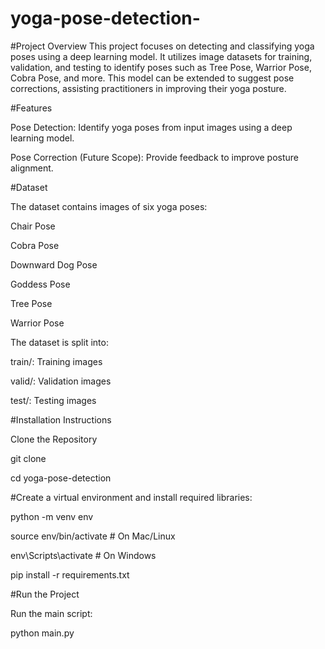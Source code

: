 # yoga-pose-detection-
#Project Overview
This project focuses on detecting and classifying yoga poses using a deep learning model. It utilizes image datasets for training, validation, and testing to identify poses such as Tree Pose, Warrior Pose, Cobra Pose, and more. This model can be extended to suggest pose corrections, assisting practitioners in improving their yoga posture.

#Features

Pose Detection: Identify yoga poses from input images using a deep learning model.

Pose Correction (Future Scope): Provide feedback to improve posture alignment.

#Dataset

The dataset contains images of six yoga poses:

Chair Pose

Cobra Pose

Downward Dog Pose

Goddess Pose

Tree Pose

Warrior Pose


The dataset is split into:


train/: Training images

valid/: Validation images

test/: Testing images



#Installation Instructions


Clone the Repository



git clone <GITHUB-REPO-URL>

cd yoga-pose-detection


#Create a virtual environment and install required libraries:


python -m venv env

source env/bin/activate         # On Mac/Linux

env\Scripts\activate            # On Windows

pip install -r requirements.txt

#Run the Project

Run the main script:

python main.py
